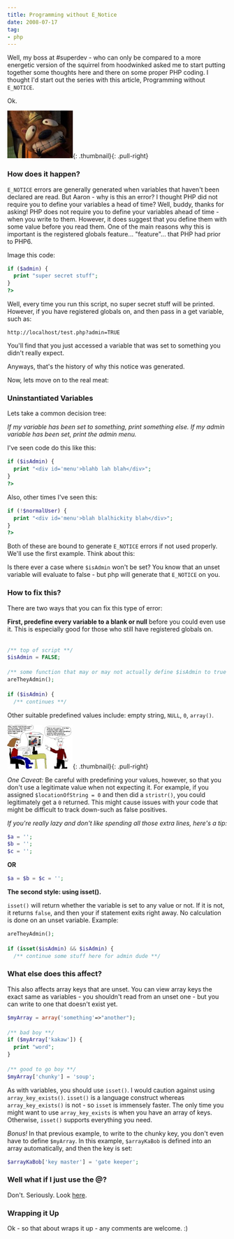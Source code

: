 ```yaml
---
title: Programming without E_Notice
date: 2008-07-17
tag:
- php
---
```

Well, my boss at #superdev - who can only be compared to a more energetic version of the squirrel from hoodwinked asked me to start putting together some thoughts here and there on some proper PHP coding.  I thought I'd start out the series with this article, Programming without `E_NOTICE`.

<!--more-->

Ok.

[![#superdev boss](/uploads/2008/squirrel-150x109.jpg)](/uploads/2008/squirrel.jpg){: .thumbnail}{: .pull-right}

### How does it happen?

`E_NOTICE` errors are generally generated when variables that haven't been declared are read.  But Aaron - why is this an error?  I thought PHP did not require you to define your variables a head of time?  Well, buddy, thanks for asking!  PHP does not require you to define your variables ahead of time - when you write to them.  However, it does suggest that you define them with some value before you read them.  One of the main reasons why this is important is the registered globals feature... "feature"... that PHP had prior to PHP6.

Image this code:

```php
if ($admin) {
  print "super secret stuff";
}
?>
```

Well, every time you run this script, no super secret stuff will be printed.  However, if you have registered globals on, and then pass in a get variable, such as:

    http://localhost/test.php?admin=TRUE
    
You'll find that you just accessed a variable that was set to something you didn't really expect.

Anyways, that's the history of why this notice was generated.

Now, lets move on to the real meat:

### Uninstantiated Variables

Lets take a common decision tree:

_If my variable has been set to something, print something else.  If my admin variable has been set, print the admin menu._

I've seen code do this like this:

```php
if ($isAdmin) {
  print "<div id='menu'>blahb lah blah</div>";
}
?>
```

Also, other times I've seen this:

```php
if (!$normalUser) {
  print "<div id='menu'>blah blalhickity blah</div>";
}
?>
```

Both of these are bound to generate `E_NOTICE` errors if not used properly.  We'll use the first example.  Think about this:

Is there ever a case where `$isAdmin` won't be set?  You know that an unset variable will evaluate to false - but php will generate that `E_NOTICE` on you.

### How to fix this?

There are two ways that you can fix this type of error:

**First, predefine every variable to a blank or null** before you could even use it.  This is especially good for those who still have registered globals on.

```php

/** top of script **/
$isAdmin = FALSE;

/** some function that may or may not actually define $isAdmin to true or false **/
areTheyAdmin();

if ($isAdmin) {
  /** continues **/
```

Other suitable predefined values include: empty string, `NULL`, `0`, `array()`.

[![false positive](/uploads/2008/false_pos-150x100.jpg)](/uploads/2008/false_pos.jpg){: .thumbnail}{: .pull-right}

_One Caveat:_ Be careful with predefining your values, however, so that you don't use a legitimate value when not expecting it.  For example, if you assigned `$locationOfString = 0` and then did a `stristr()`, you could legitimately get a `0` returned.  This might cause issues with your code that might be difficult to track down-such as false positives.

_If you're really lazy and don't like spending all those extra lines, here's a tip:_

```php
$a = '';
$b = '';
$c = '';
```

**OR**

```php
$a = $b = $c = '';
```

**The second style: using isset().**

`isset()` will return whether the variable is set to any value or not.  If it is not, it returns `false`, and then your if statement exits right away.  No calculation is done on an unset variable.  Example:

```php
areTheyAdmin();

if (isset($isAdmin) && $isAdmin) {
  /** continue some stuff here for admin dude **/
```

### What else does this affect?

This also affects array keys that are unset.  You can view array keys the exact same as variables - you shouldn't read from an unset one - but you can write to one that doesn't exist yet.

```php
$myArray = array('something'=>"another");

/** bad boy **/
if ($myArray['kakaw']) {
  print "word";
}

/** good to go boy **/
$myArray['chunky'] = 'soup';
```

As with variables, you should use `isset()`.  I would caution against using `array_key_exists()`.  `isset()` is a language construct whereas `array_key_exists()` is not - so `isset` is immensely faster.  The only time you might want to use `array_key_exists` is when you have an array of keys.  Otherwise, `isset()` supports everything you need.

_Bonus!_  In that previous example, to write to the chunky key, you don't even have to define `$myArray`.  In this example, `$arrayKaBob` is defined into an array automatically, and then the key is set:

```php
$arrayKaBob['key master'] = 'gate keeper';
```

### Well what if I just use the @?

Don't.  Seriously.  Look <a href="/2007/the-perils-of-the-at-in-php/">here</a>.

### Wrapping it Up

Ok - so that about wraps it up - any comments are welcome. :)